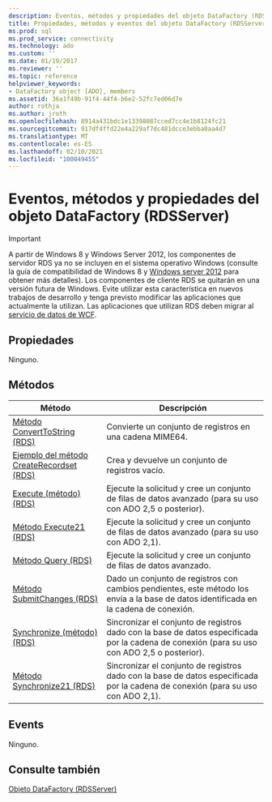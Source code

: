 ```yaml
---
description: Eventos, métodos y propiedades del objeto DataFactory (RDSServer)
title: Propiedades, métodos y eventos del objeto DataFactory (RDSServer) | Microsoft Docs
ms.prod: sql
ms.prod_service: connectivity
ms.technology: ado
ms.custom: ''
ms.date: 01/19/2017
ms.reviewer: ''
ms.topic: reference
helpviewer_keywords:
- DataFactory object [ADO], members
ms.assetid: 36a1f49b-91f4-44f4-b6e2-52fc7ed06d7e
author: rothja
ms.author: jroth
ms.openlocfilehash: 8914a431bdc1e13398087cced7cc4e1b8124fc21
ms.sourcegitcommit: 917df4ffd22e4a229af7dc481dcce3ebba0aa4d7
ms.translationtype: MT
ms.contentlocale: es-ES
ms.lasthandoff: 02/10/2021
ms.locfileid: "100049455"
---
```

# <a name="datafactory-object-rdsserver-properties-methods-and-events"></a>Eventos, métodos y propiedades del objeto DataFactory (RDSServer)
> [!IMPORTANT]
>  A partir de Windows 8 y Windows Server 2012, los componentes de servidor RDS ya no se incluyen en el sistema operativo Windows (consulte la guía de compatibilidad de Windows 8 y [Windows server 2012](https://www.microsoft.com/download/details.aspx?id=27416) para obtener más detalles). Los componentes de cliente RDS se quitarán en una versión futura de Windows. Evite utilizar esta característica en nuevos trabajos de desarrollo y tenga previsto modificar las aplicaciones que actualmente la utilizan. Las aplicaciones que utilizan RDS deben migrar al [servicio de datos de WCF](/dotnet/framework/wcf/).  
  
## <a name="properties"></a>Propiedades  
 Ninguno.  
  
## <a name="methods"></a>Métodos  
  
|Método|Descripción|  
|-|-|  
|[Método ConvertToString (RDS)](./converttostring-method-rds.md)|Convierte un conjunto de registros en una cadena MIME64.|  
|[Ejemplo del método CreateRecordset (RDS)](./createrecordset-method-rds.md)|Crea y devuelve un conjunto de registros vacío.|  
|[Execute (método) (RDS)](./execute-method-rds.md)|Ejecute la solicitud y cree un conjunto de filas de datos avanzado (para su uso con ADO 2,5 o posterior).|  
|[Método Execute21 (RDS)](./execute21-method-rds.md)|Ejecute la solicitud y cree un conjunto de filas de datos avanzado (para su uso con ADO 2,1).|  
|[Método Query (RDS)](./query-method-rds.md)|Ejecute la solicitud y cree un conjunto de filas de datos avanzado.|  
|[Método SubmitChanges (RDS)](./submitchanges-method-rds.md)|Dado un conjunto de registros con cambios pendientes, este método los envía a la base de datos identificada en la cadena de conexión.|  
|[Synchronize (método) (RDS)](./synchronize-method-rds.md)|Sincronizar el conjunto de registros dado con la base de datos especificada por la cadena de conexión (para su uso con ADO 2,5 o posterior).|  
|[Método Synchronize21 (RDS)](./synchronize21-method-rds.md)|Sincronizar el conjunto de registros dado con la base de datos especificada por la cadena de conexión (para su uso con ADO 2,1).|  
  
## <a name="events"></a>Events  
 Ninguno.  
  
## <a name="see-also"></a>Consulte también  
 [Objeto DataFactory (RDSServer)](./datafactory-object-rdsserver.md)